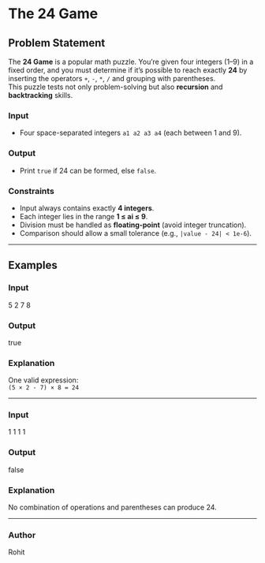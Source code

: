 # The 24 Game

## Problem Statement
The **24 Game** is a popular math puzzle. You’re given four integers (1–9) in a fixed order, and you must determine if it’s possible to reach exactly **24** by inserting the operators `+`, `-`, `*`, `/` and grouping with parentheses. <br>
This puzzle tests not only problem-solving but also **recursion** and **backtracking** skills. <br>

### Input
- Four space-separated integers `a1 a2 a3 a4` (each between 1 and 9). <br>

### Output
- Print `true` if 24 can be formed, else `false`. <br>

### Constraints
- Input always contains exactly **4 integers**. <br>
- Each integer lies in the range **1 ≤ ai ≤ 9**. <br>
- Division must be handled as **floating-point** (avoid integer truncation). <br>
- Comparison should allow a small tolerance (e.g., `|value - 24| < 1e-6`). <br>

---

## Examples

### Input
5 2 7 8

### Output
true

### Explanation
One valid expression:  
`(5 × 2 - 7) × 8 = 24` <br>

---

### Input
1 1 1 1

### Output
false
### Explanation
No combination of operations and parentheses can produce 24. <br>

---

### Author
Rohit
